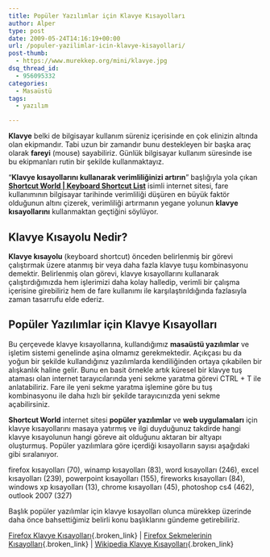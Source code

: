 ```yaml
---
title: Popüler Yazılımlar için Klavye Kısayolları
author: Alper
type: post
date: 2009-05-24T14:16:19+00:00
url: /populer-yazilimlar-icin-klavye-kisayollari/
post-thumb:
  - https://www.murekkep.org/mini/klavye.jpg
dsq_thread_id:
  - 956095332
categories:
  - Masaüstü
tags:
  - yazılım

---
```

**Klavye** belki de bilgisayar kullanım süreniz içerisinde en çok elinizin altında olan ekipmandır. Tabi uzun bir zamandır bunu destekleyen bir başka araç olarak **fareyi** (mouse) sayabiliriz. Günlük bilgisayar kullanım süresinde ise bu ekipmanları rutin bir şekilde kullanmaktayız. 

&#8220;**Klavye kısayollarını kullanarak verimliliğinizi artırın**&#8221; başlığıyla yola çıkan **<a href="https://www.shortcutworld.com/" target="_blank">Shortcut World | Keyboard Shortcut List</a>** isimli internet sitesi, fare kullanımının bilgisayar tarihinde verimliliği düşüren en büyük faktör olduğunun altını çizerek, verimliliği artırmanın yegane yolunun **klavye kısayollarını** kullanmaktan geçtiğini söylüyor. 

## Klavye Kısayolu Nedir?

**Klavye kısayolu** (keyboard shortcut) önceden belirlenmiş bir görevi çalıştırmak üzere atanmış bir veya daha fazla klavye tuşu kombinasyonu demektir. Belirlenmiş olan görevi, klavye kısayollarını kullanarak çalıştırdığımızda hem işlerimizi daha kolay halledip, verimli bir çalışma içerisine girebiliriz hem de fare kullanımı ile karşılaştırıldığında fazlasıyla zaman tasarrufu elde ederiz. 

## Popüler Yazılımlar için Klavye Kısayolları

Bu çerçevede klavye kısayollarına, kullandığımız **masaüstü yazılımlar** ve işletim sistemi genelinde aşina olmamız gerekmektedir. Açıkçası bu da yoğun bir şekilde kullandığınız yazılımlarda kendiliğinden ortaya çıkabilen bir alışkanlık haline gelir. Bunu en basit örnekle artık küresel bir klavye tuş ataması olan internet tarayıcılarında yeni sekme yaratma görevi CTRL + T ile anlatabiliriz. Fare ile yeni sekme yaratma işlemine göre bu tuş kombinasyonu ile daha hızlı bir şekilde tarayıcınızda yeni sekme açabilirsiniz. 

**Shortcut World** internet sitesi **popüler yazılımlar** ve **web uygulamaları** için klavye kısayollarını masaya yatırmış ve ilgi duyduğunuz takdirde hangi klavye kısayolunun hangi göreve ait olduğunu aktaran bir altyapı oluşturmuş. Popüler yazılımlara göre içerdiği kısayolların sayısı aşağıdaki gibi sıralanıyor. 

firefox kısayolları (70), winamp kısayolları (83), word kısayolları (246), excel kısayolları (239), powerpoint kısayolları (155), fireworks kısayolları (84), windows xp kısayolları (13), chrome kısayolları (45), photoshop cs4 (462), outlook 2007 (327)

Başlık popüler yazılımlar için klavye kısayolları olunca mürekkep üzerinde daha önce bahsettiğimiz belirli konu başlıklarını gündeme getirebiliriz. 

[Firefox Klavye Kısayolları][1]{.broken_link} | [Firefox Sekmelerinin Kısayolları][2]{.broken_link} | [Wikipedia Klavye Kısayolları][3]{.broken_link}

 [1]: https://www.murekkep.org/firefox-klavye-kisayollari-261
 [2]: https://www.murekkep.org/firefox-sekmelerinin-kisayollari-271
 [3]: https://www.murekkep.org/wikipedia-klavye-kisayollari-350